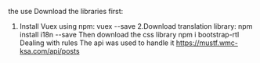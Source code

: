 the use
Download the libraries first:
1. Install Vuex using npm: vuex --save
2.Download translation library: npm install i18n --save
Then download the css library npm i bootstrap-rtl
Dealing with rules
The api was used to handle it https://mustf.wmc-ksa.com/api/posts